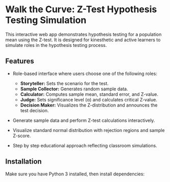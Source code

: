# Walk the Curve: Z-Test Hypothesis Testing Simulation

This interactive web app demonstrates hypothesis testing for a population mean using the Z-test. It is designed for kinesthetic and active learners to simulate roles in the hypothesis testing process.

## Features

- Role-based interface where users choose one of the following roles:
  - **Storyteller:** Sets the scenario for the test.
  - **Sample Collector:** Generates random sample data.
  - **Calculator:** Computes sample mean, standard error, and Z-value.
  - **Judge:** Sets significance level (α) and calculates critical Z-value.
  - **Decision Maker:** Visualizes the Z-distribution and announces the test decision.

- Generate sample data and perform Z-test calculations interactively.
- Visualize standard normal distribution with rejection regions and sample Z-score.
- Step by step educational approach reflecting classroom simulations.

## Installation

Make sure you have Python 3 installed, then install dependencies:
